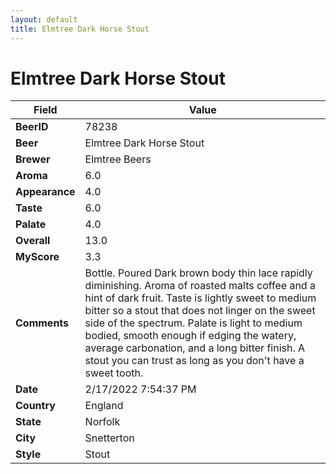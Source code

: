 ```yaml
---
layout: default
title: Elmtree Dark Horse Stout
---
```


# Elmtree Dark Horse Stout

| Field         | Value     |
|---------------|-----------|
| **BeerID** | 78238 |
| **Beer** | Elmtree Dark Horse Stout |
| **Brewer** | Elmtree Beers |
| **Aroma** | 6.0 |
| **Appearance** | 4.0 |
| **Taste** | 6.0 |
| **Palate** | 4.0 |
| **Overall** | 13.0 |
| **MyScore** | 3.3 |
| **Comments** | Bottle. Poured Dark brown body thin lace rapidly diminishing. Aroma of roasted malts coffee and a hint of dark fruit. Taste is lightly sweet to medium bitter so a stout that does not linger on the sweet side of the spectrum. Palate is light to medium bodied, smooth enough if edging the watery, average carbonation, and a long bitter finish. A stout you can trust as long as you don't have a sweet tooth. |
| **Date** | 2/17/2022 7:54:37 PM |
| **Country** | England |
| **State** | Norfolk |
| **City** | Snetterton |
| **Style** | Stout |
